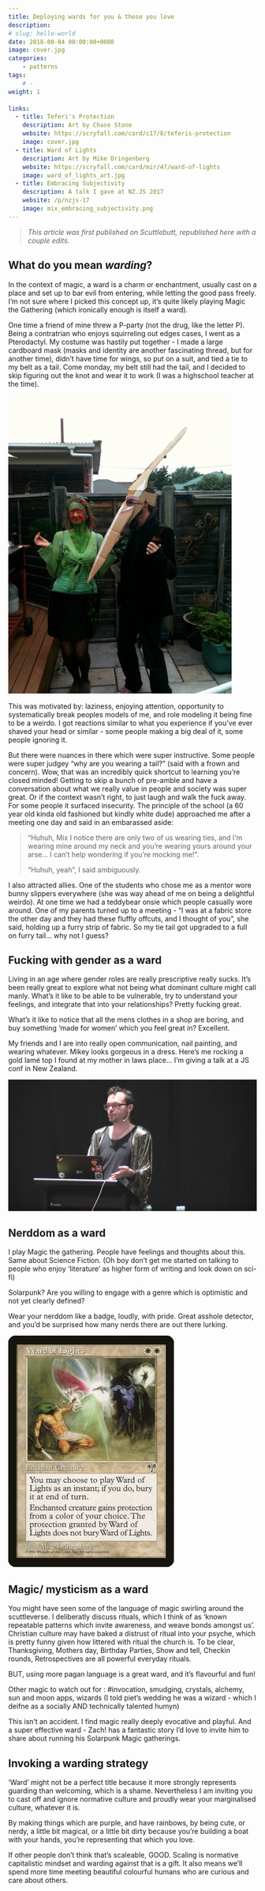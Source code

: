 ```yaml
---
title: Deploying wards for you & those you love
description: 
# slug: hello-world
date: 2018-08-04 00:00:00+0000
image: cover.jpg
categories:
    - patterns
tags:
    # - 
weight: 1

links:
  - title: Teferi's Protection
    description: Art by Chase Stone
    website: https://scryfall.com/card/c17/8/teferis-protection
    image: cover.jpg
  - title: Ward of Lights
    description: Art by Mike Dringenberg
    website: https://scryfall.com/card/mir/47/ward-of-lights
    image: ward_of_lights_art.jpg
  - title: Embracing Subjectivity
    description: A talk I gave at NZ.JS 2017
    website: /p/nzjs-17
    image: mix_embracing_subjectivity.png
---
```


> _This article was first published on Scuttlebutt, republished here
> with a couple edits._


## What do you mean _warding_?

In the context of magic, a ward is a charm or enchantment, usually cast on a
place and set up to bar evil from entering, while letting the good pass freely.
I’m not sure where I picked this concept up, it’s quite likely playing Magic the
Gathering (which ironically enough is itself a ward).

One time a friend of mine threw a P-party (not the drug, like the letter P).
Being a contratrian who enjoys squirreling out edges cases, I went as a
Pterodactyl. My costume was hastily put together - I made a large cardboard mask
(masks and identity are another fascinating thread, but for another time),
didn’t have time for wings, so put on a suit, and tied a tie to my belt as a
tail. Come monday, my belt still had the tail, and I decided to skip figuring
out the knot and wear it to work (I was a highschool teacher at the time).

![](pterodactyl_mask.jpeg)

This was motivated by: laziness, enjoying attention, opportunity to
systematically break peoples models of me, and role modeling it being fine to be
a weirdo. I got reactions similar to what you experience if you’ve ever shaved
your head or similar - some people making a big deal of it, some people ignoring
it.

But there were nuances in there which were super instructive. Some people were
super judgey “why are you wearing a tail?” (said with a frown and concern). Wow,
that was an incredibly quick shortcut to learning you’re closed minded! Getting
to skip a bunch of pre-amble and have a conversation about what we really value
in people and society was super great. Or if the context wasn’t right, to just
laugh and walk the fuck away. For some people it surfaced insecurity. The
principle of the school (a 60 year old kinda old fashioned but kindly white
dude) approached me after a meeting one
day and said in an embarassed aside:

> “Huhuh, Mix I notice there are only two of us wearing ties, and I’m wearing
> mine around my neck and you’re wearing yours around your arse... I can’t
> help wondering if you’re mocking me!”.
>
> “Huhuh, yeah”, I said ambiguously.

I also attracted allies. One of the students who chose me as a mentor wore bunny
slippers everywhere (she was way ahead of me on being a delightful weirdo). At
one time we had a teddybear onsie which people casually wore around. One of my
parents turned up to a meeting - “I was at a fabric store the other day and they
had these fluffly offcuts, and I thought of you”, she said, holding up a furry
strip of fabric. So my tie tail got upgraded to a full on furry tail… why not I
guess?



## Fucking with gender as a ward

Living in an age where gender roles are really prescriptive really sucks. It’s
been really great to explore what not being what dominant culture might call
manly. What’s it like to be able to be vulnerable, try to understand your
feelings, and integrate that into your relationships? Pretty fucking great.

What’s it like to notice that all the mens clothes in a shop are boring, and buy
something ‘made for women’ which you feel great in? Excellent.

My friends and I are into really open communication, nail painting, and wearing
whatever. Mikey looks gorgeous in a dress. Here’s me rocking a gold lamé top I
found at my mother in laws place... I’m giving a talk at a JS conf in New Zealand.

![](mix_embracing_subjectivity.png)


## Nerddom as a ward

I play Magic the gathering. People have feelings and thoughts about this. Same
about Science Fiction. (Oh boy don’t get me started on talking to people who
enjoy ‘literature’ as higher form of writing and look down on sci-fi)

Solarpunk? Are you willing to engage with a genre which is optimistic and not
yet clearly defined?

Wear your nerddom like a badge, loudly, with pride. Great asshole detector, and
you’d be surprised how many nerds there are out there lurking.

<img src="ward_of_lights.jpeg" style="max-height: 468px" />


## Magic/ mysticism as a ward

You might have seen some of the language of magic swirling around the
scuttleverse. I deliberatly discuss rituals, which I think of as ‘known
repeatable patterns which invite awareness, and weave bonds amongst us’.
Christian culture may have baked a distrust of ritual into your psyche, which is
pretty funny given how littered with ritual the church is. To be clear,
Thanksgiving, Mothers day, Birthday Parties, Show and tell, Checkin rounds,
Retrospectives are all powerful everyday rituals.

BUT, using more pagan language is a great ward, and it’s flavourful and fun!

Other magic to watch out for : #invocation, smudging, crystals, alchemy, sun and
moon apps, wizards (I told piet’s wedding he was a wizard - which I deifne as a
socially AND technically talented humyn)

This isn’t an accident. I find magic really deeply evocative and playful. And a
super effective ward - Zach! has a fantastic story I’d love to invite him to
share about running his Solarpunk Magic gatherings.


## Invoking a warding strategy

‘Ward’ might not be a perfect title because it more strongly represents guarding
than welcoming, which is a shame. Nevertheless I am inviting you to cast off and
ignore normative culture and proudly wear your marginalised culture, whatever it
is.

By making things which are purple, and have rainbows, by being cute, or nerdy, a
little bit magical, or a little bit dirty because you’re building a boat with
your hands, you’re representing that which you love.

If other people don’t think that’s scaleable, GOOD. Scaling is normative
capitalistic mindset and warding against that is a gift. It also means we’ll
spend more time meeting beautiful colourful humans who are curious and care
about others.
